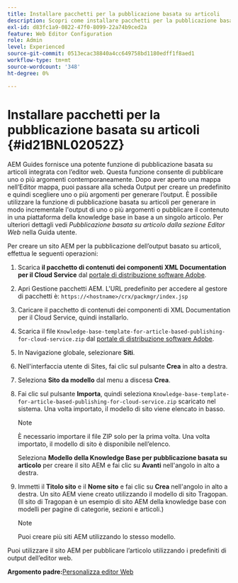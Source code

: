 ```yaml
---
title: Installare pacchetti per la pubblicazione basata su articoli
description: Scopri come installare pacchetti per la pubblicazione basata su articoli
exl-id: d83fc1a9-0822-47f0-8099-22a74b9ced2a
feature: Web Editor Configuration
role: Admin
level: Experienced
source-git-commit: 0513ecac38840a4cc649758bd1180edff1f8aed1
workflow-type: tm+mt
source-wordcount: '348'
ht-degree: 0%

---
```


# Installare pacchetti per la pubblicazione basata su articoli {#id21BNL02052Z}

AEM Guides fornisce una potente funzione di pubblicazione basata su articoli integrata con l’editor web. Questa funzione consente di pubblicare uno o più argomenti contemporaneamente. Dopo aver aperto una mappa nell’Editor mappa, puoi passare alla scheda Output per creare un predefinito e quindi scegliere uno o più argomenti per generare l’output. È possibile utilizzare la funzione di pubblicazione basata su articoli per generare in modo incrementale l&#39;output di uno o più argomenti o pubblicare il contenuto in una piattaforma della knowledge base in base a un singolo articolo. Per ulteriori dettagli vedi *Pubblicazione basata su articolo dalla sezione Editor Web* nella Guida utente.

Per creare un sito AEM per la pubblicazione dell’output basato su articoli, effettua le seguenti operazioni:

1. Scarica **il pacchetto di contenuti dei componenti XML Documentation per il Cloud Service** dal [portale di distribuzione software Adobe](https://experience.adobe.com/#/downloads/content/software-distribution/en/general.html).
1. Apri Gestione pacchetti AEM. L&#39;URL predefinito per accedere al gestore di pacchetti è: `https://<hostname>/crx/packmgr/index.jsp`
1. Caricare il pacchetto di contenuti dei componenti di XML Documentation per il Cloud Service, quindi installarlo.
1. Scarica il file `Knowledge-base-template-for-article-based-publishing-for-cloud-service.zip` dal [portale di distribuzione software Adobe](https://experience.adobe.com/#/downloads/content/software-distribution/en/general.html).
1. In Navigazione globale, selezionare **Siti**.
1. Nell&#39;interfaccia utente di Sites, fai clic sul pulsante **Crea** in alto a destra.
1. Seleziona **Sito da modello** dal menu a discesa **Crea**.
1. Fai clic sul pulsante **Importa**, quindi seleziona `Knowledge-base-template-for-article-based-publishing-for-cloud-service.zip` scaricato nel sistema. Una volta importato, il modello di sito viene elencato in basso.

   >[!NOTE]
   >
   > È necessario importare il file ZIP solo per la prima volta. Una volta importato, il modello di sito è disponibile nell’elenco.

   Seleziona **Modello della Knowledge Base per pubblicazione basata su articolo** per creare il sito AEM e fai clic su **Avanti** nell&#39;angolo in alto a destra.

1. Immetti il **Titolo sito** e il **Nome sito** e fai clic su **Crea** nell&#39;angolo in alto a destra. Un sito AEM viene creato utilizzando il modello di sito Tragopan. \(Il sito di Tragopan è un esempio di sito AEM della knowledge base con modelli per pagine di categorie, sezioni e articoli.\)

   >[!NOTE]
   >
   > Puoi creare più siti AEM utilizzando lo stesso modello.


Puoi utilizzare il sito AEM per pubblicare l’articolo utilizzando i predefiniti di output dell’editor web.

**Argomento padre:**&#x200B;[ Personalizza editor Web](conf-web-editor.md)
